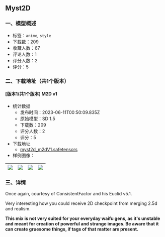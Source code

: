 ## Myst2D
### 一、模型概述

- 标签：`anime`, `style`
- 下载数：209
- 收藏人数：67
- 评论人数：1
- 评分人数：2
- 评分：5

### 二、下载地址（共1个版本）

#### [版本1/共1个版本] M2D v1

- 统计数据
  - 发布时间：2023-06-11T00:50:09.835Z
  - 原始模型：SD 1.5
  - 下载数：209
  - 评分人数：2
  - 评分：5
- 下载地址
  - [myst2d_m2dV1.safetensors](https://civitai.com/api/download/models/93435)
- 样例图像：

| <img src="https://image.civitai.com/xG1nkqKTMzGDvpLrqFT7WA/1500599b-3de9-499c-9ce1-cbc42f70de01/width=450/1102765.jpeg" /> | <img src="https://image.civitai.com/xG1nkqKTMzGDvpLrqFT7WA/5c6d081e-85c4-481d-970f-d31befac1357/width=450/1102774.jpeg" /> | <img src="https://image.civitai.com/xG1nkqKTMzGDvpLrqFT7WA/ddd019de-733d-4b63-bad2-91a412cc96e9/width=450/1102772.jpeg" /> | <img src="https://image.civitai.com/xG1nkqKTMzGDvpLrqFT7WA/d272c9f8-dbb8-42e2-8c0b-8f3e588b239d/width=450/1102776.jpeg" /> |
| ---- | ---- | ---- | ---- |


### 三、详情
<p>Once again, courtesy of ConsistentFactor and his Euclid v5.1.</p><p>Very interesting how you could receive 2D checkpoint from merging 2.5d and realism.</p><p><strong>This mix is not very suited for your everyday waifu gens, as it's unstable and meant for creation of powerful and strange images. Be aware that it can create gruesome things, if tags of that matter are present.</strong></p>